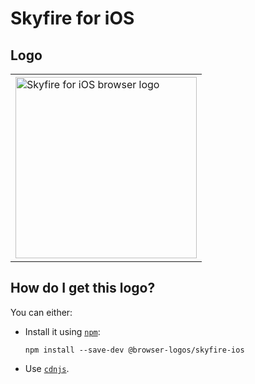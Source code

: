 # Skyfire for iOS

## Logo

<table>
    <tr height=300>
        <td>
            <a href="https://github.com/alrra/browser-logos/tree/cff02f7959e4ad1dfe6603cedf74d1c5d0b29102/src/archive/skyfire-ios">
                <img width=290 src="https://raw.githubusercontent.com/alrra/browser-logos/cff02f7959e4ad1dfe6603cedf74d1c5d0b29102/src/archive/skyfire-ios/skyfire-ios_512x512.png" alt="Skyfire for iOS browser logo">
            </a>
        </td>
    </tr>
</table>

## How do I get this logo?

You can either:

* Install it using [`npm`][npm]:

  `npm install --save-dev @browser-logos/skyfire-ios`

* Use [`cdnjs`][cdnjs].

<!-- Link labels: -->

[cdnjs]: https://cdnjs.com/libraries/browser-logos
[npm]: https://www.npmjs.com/
